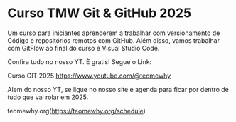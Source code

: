 # Curso TMW Git & GitHub 2025

Um curso para iniciantes aprenderem a trabalhar com versionamento de Código e repositórios remotos com GitHub.
Além disso, vamos trabalhar com GitFlow ao final do curso e Visual Studio Code.

Confira tudo no nosso YT. È gratis! Segue o Link:

Curso GIT 2025 https://www.youtube.com/@teomewhy

Alem do nosso YT, se ligue no nosso site e agenda para ficar por dentro de tudo que vai rolar em 2025.

teomewhy.org(https://teomewhy.org/schedule)